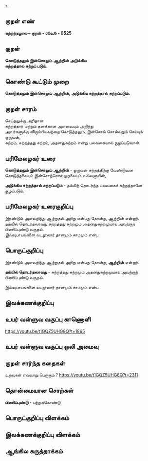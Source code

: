 உ

## குறள் எண் 

**சுற்றந்தழால் – குறள் - ௦௫உ௫ - 0525**  

## குறள் 

**கொடுத்தலும் இன்சொலும் ஆற்றின் அடுக்கிய  
சுற்றத்தால் சுற்றப் படும்.**

## கொண்டு கூட்டும் முறை

**கொடுத்தலும் இன்சொலும் ஆற்றின், அடுக்கிய சுற்றத்தால் சுற்றப்படும்.**

## குறள் சாரம் 

செய்தலுக்கு அரிதான   
சுற்றத்தார் மற்றும் தனக்கான அளவையும் அறிந்து  
அவர்களுக்கு விிரும்பியவற்றை கொடுத்தலும், இன்சொல் சொல்வதும் செய்யும் ஒருவன்,  
சுற்றம், சுற்றத்தது சுற்றம், அதனதுசுற்றம் என்று பலவகையால் சூழப்படுவான்.  

## பரிமேலழகர் உரை

**கொடுத்தலும் இன்சொலும் ஆற்றின்** - ஒருவன் சுற்றத்திற்கு வேண்டுவன கொடுத்தலையும் இன்சொற்சொல்லுதலையும் வல்லனாயின்,  

**அடுக்கிய சுற்றத்தால் சுற்றப்படும்** - தம்மிற் தொடர்ந்த பலவகைச் சுற்றத்தானே சூழப்படும். 

## பரிமேலழகர் உரைகுறிப்பு   

இரண்டும் அளவறிந்து ஆற்றுதல் அரிது என்பது தோன்ற, ஆற்றின் என்றார்.  
தம்மில் தொடர்தலாவது சுற்றத்தது சுற்றமும் அதனதுசுற்றமுமாய் அவற்றாற் பிணிப்புண்டு வருதல்.   
இவ்வுபாயங்களை வடநூலார் தானமும் சாமமும் என்ப.    

## பொருட்குறிப்பு 

இரண்டும் அளவறிந்து ஆற்றுதல் அரிது என்பது தோன்ற, **ஆற்றின்** என்றார்.  

**தம்மில் தொடர்தலாவது** - சுற்றத்தது சுற்றமும் அதனதுசுற்றமுமாய் அவற்றாற் பிணிப்புண்டு வருதல்.  

இவ்வுபாயங்களை வடநூலார் தானமும் சாமமும் என்ப.    


## இலக்கணக்குறிப்பு  


## உயர் வள்ளுவ வகுப்பு காணொளி

https://youtu.be/t1GQZ5UHG8Q?t=1865

## உயர் வள்ளுவ வகுப்பு ஒலி அமைவு 

 
## குறள் சார்ந்த கதைகள் 

உறவுகள் எவ்வாறு பெருகும் ?
https://youtu.be/t1GQZ5UHG8Q?t=2311

## தொன்மையான சொற்கள்

**பிணிப்புண்டு** - பற்றுக்கொண்டு 

## பொருட்குறிப்பு விளக்கம்


## இலக்கணக்குறிப்பு விளக்கம்


## ஆங்கில கருத்தாக்கம் 


